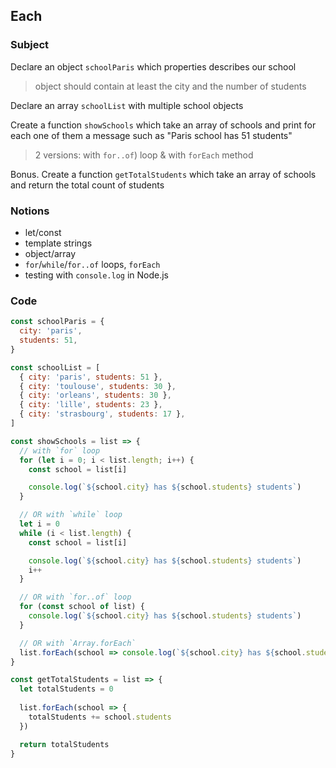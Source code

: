 ## Each

### Subject

Declare an object `schoolParis` which properties describes our school
> object should contain at least the city and the number of students

Declare an array `schoolList` with multiple school objects

Create a function `showSchools` which take an array of schools and print for each one of them a message such as "Paris school has 51 students"
> 2 versions: with `for..of`) loop & with `forEach` method

Bonus. Create a function `getTotalStudents` which take an array of schools and return the total count of students

### Notions
- let/const
- template strings
- object/array
- `for`/`while`/`for..of` loops, `forEach`
- testing with `console.log` in Node.js

### Code

```javascript
const schoolParis = {
  city: 'paris',
  students: 51,
}
```

```javascript
const schoolList = [ 
  { city: 'paris', students: 51 },
  { city: 'toulouse', students: 30 },
  { city: 'orleans', students: 30 },
  { city: 'lille', students: 23 },
  { city: 'strasbourg', students: 17 },
]
```

```javascript
const showSchools = list => {
  // with `for` loop
  for (let i = 0; i < list.length; i++) {
    const school = list[i]

    console.log(`${school.city} has ${school.students} students`)
  }

  // OR with `while` loop
  let i = 0
  while (i < list.length) {
    const school = list[i]

    console.log(`${school.city} has ${school.students} students`)
    i++
  }

  // OR with `for..of` loop
  for (const school of list) {
    console.log(`${school.city} has ${school.students} students`)
  }

  // OR with `Array.forEach`
  list.forEach(school => console.log(`${school.city} has ${school.students} students`))
}
```

```javascript
const getTotalStudents = list => {
  let totalStudents = 0
  
  list.forEach(school => {
    totalStudents += school.students
  })

  return totalStudents
}
```
